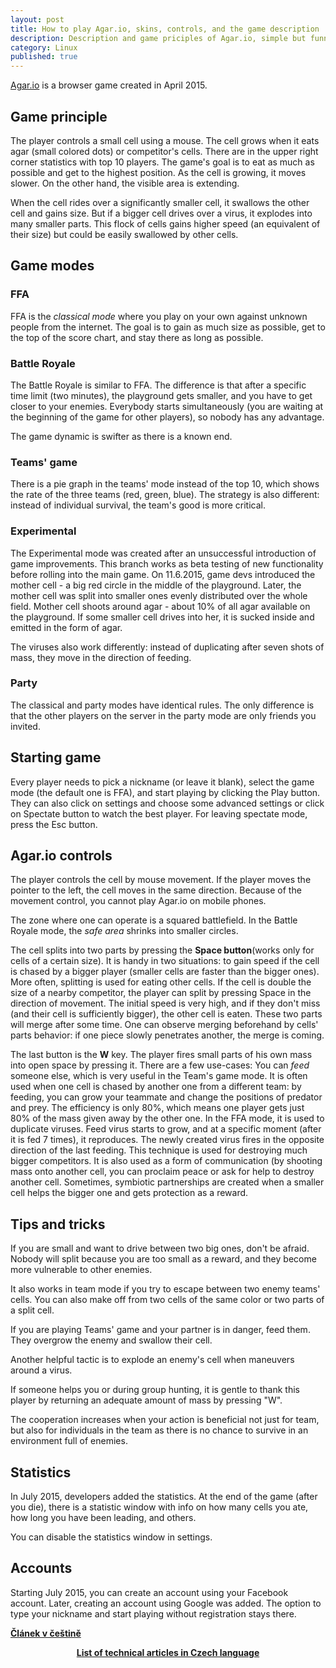 ```yaml
---
layout: post
title: How to play Agar.io, skins, controls, and the game description
description: Description and game priciples of Agar.io, simple but funny browser game originally created in April 2015.
category: Linux
published: true
---
```


[Agar.io](http://www.agar.io/) is a browser game created in April 2015.

## Game principle
The player controls a small cell using a mouse. The cell grows when it eats agar (small colored dots) or competitor's cells. There are in the upper right corner statistics with top 10 players. The game's goal is to eat as much as possible and get to the highest position. As the cell is growing, it moves slower. On the other hand, the visible area is extending.

When the cell rides over a significantly smaller cell, it swallows the other cell and gains size. But if a bigger cell drives over a virus, it explodes into many smaller parts. This flock of cells gains higher speed (an equivalent of their size) but could be easily swallowed by other cells.

## Game modes
### FFA
FFA is the *classical mode* where you play on your own against unknown people from the internet. The goal is to gain as much size as possible, get to the top of the score chart, and stay there as long as possible.

### Battle Royale
The Battle Royale is similar to FFA. The difference is that after a specific time limit (two minutes), the playground gets smaller, and you have to get closer to your enemies. Everybody starts simultaneously (you are waiting at the beginning of the game for other players), so nobody has any advantage.

The game dynamic is swifter as there is a known end.

### Teams' game
There is a pie graph in the teams' mode instead of the top 10, which shows the rate of the three teams (red, green, blue). The strategy is also different: instead of individual survival, the team's good is more critical.

### Experimental
The Experimental mode was created after an unsuccessful introduction of game improvements. This branch works as beta testing of new functionality before rolling into the main game. On 11.6.2015, game devs introduced the mother cell - a big red circle in the middle of the playground. Later, the mother cell was split into smaller ones evenly distributed over the whole field. Mother cell shoots around agar - about 10% of all agar available on the playground. If some smaller cell drives into her, it is sucked inside and emitted in the form of agar.

The viruses also work differently: instead of duplicating after seven shots of mass, they move in the direction of feeding.

### Party
The classical and party modes have identical rules. The only difference is that the other players on the server in the party mode are only friends you invited.

## Starting game
Every player needs to pick a nickname (or leave it blank), select the game mode (the default one is FFA), and start playing by clicking the Play button. They can also click on settings and choose some advanced settings or click on Spectate button to watch the best player. For leaving spectate mode, press the Esc button.

## Agar.io controls
The player controls the cell by mouse movement. If the player moves the pointer to the left, the cell moves in the same direction. Because of the movement control, you cannot play Agar.io on mobile phones.

The zone where one can operate is a squared battlefield. In the Battle Royale mode, the *safe area* shrinks into smaller circles.

The cell splits into two parts by pressing the **Space button**(works only for cells of a certain size). It is handy in two situations: to gain speed if the cell is chased by a bigger player (smaller cells are faster than the bigger ones). More often, splitting is used for eating other cells. If the cell is double the size of a nearby competitor, the player can split by pressing Space in the direction of movement. The initial speed is very high, and if they don't miss (and their cell is sufficiently bigger), the other cell is eaten. These two parts will merge after some time. One can observe merging beforehand by cells' parts behavior: if one piece slowly penetrates another, the merge is coming.

The last button is the **W** key. The player fires small parts of his own mass into open space by pressing it. There are a few use-cases:
You can *feed* someone else, which is very useful in the Team's game mode. It is often used when one cell is chased by another one from a different team: by feeding, you can grow your teammate and change the positions of predator and prey. The efficiency is only 80%, which means one player gets just 80% of the mass given away by the other one.
In the FFA mode, it is used to duplicate viruses. Feed virus starts to grow, and at a specific moment (after it is fed 7 times), it reproduces. The newly created virus fires in the opposite direction of the last feeding. This technique is used for destroying much bigger competitors.
It is also used as a form of communication (by shooting mass onto another cell, you can proclaim peace or ask for help to destroy another cell. Sometimes, symbiotic partnerships are created when a smaller cell helps the bigger one and gets protection as a reward.

## Tips and tricks
If you are small and want to drive between two big ones, don't be afraid. Nobody will split because you are too small as a reward, and they become more vulnerable to other enemies.

It also works in team mode if you try to escape between two enemy teams' cells. You can also make off from two cells of the same color or two parts of a split cell.

If you are playing Teams' game and your partner is in danger, feed them. They overgrow the enemy and swallow their cell.

Another helpful tactic is to explode an enemy's cell when maneuvers around a virus.

If someone helps you or during group hunting, it is gentle to thank this player by returning an adequate amount of mass by pressing "W".

The cooperation increases when your action is beneficial not just for team, but also for individuals in the team as there is no chance to survive in an environment full of enemies.

## Statistics
In July 2015, developers added the statistics. At the end of the game (after you die), there is a statistic window with info on how many cells you ate, how long you have been leading, and others.

You can disable the statistics window in settings.

## Accounts
Starting July 2015, you can create an account using your Facebook account. Later, creating an account using Google was added. The option to type your nickname and start playing without registration stays there.

**[Článek v češtině](/web/jak-hrat-agar-io-online-ovladani-skiny/)**

<center><b><a href="../">List of technical articles in Czech language</a></b></center>
